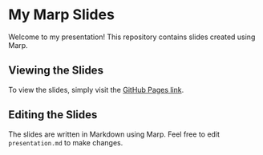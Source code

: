 # My Marp Slides

Welcome to my presentation! This repository contains slides created using Marp.

## Viewing the Slides

To view the slides, simply visit the [GitHub Pages link](https://your-username.github.io/your-repository).

## Editing the Slides

The slides are written in Markdown using Marp. Feel free to edit `presentation.md` to make changes.


